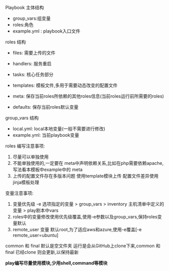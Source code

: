 Playbook 主体结构
  - group_vars:组变量
  - roles:角色
  - example.yml : playbook入口文件

roles 结构

 - files: 需要上传的文件

 - handlers: 服务重启

 - tasks: 核心任务部分

 - templates: 模板文件,多用于需要动态改变的配置文件

 - meta: 保存当前roles所依赖的其他roles信息(当前roles运行前所需要的roles)

 - defaults: 保存当前roles默认变量

group_vars 结构
  - local.yml: local本地变量(一般不需要进行修改)
  - example.yml: 当前playbook变量


roles 编写注意事项:
 1. 尽量可以单独使用
 2. 不能单独使用的,一定要在 meta中声明依赖关系,比如在php需要依赖apache,写法看本模板中example中的 meta 
 3. 上传的配置文件存在多版本问题 使用template模块上传 配置文件差异使用jinja模板处理


变量注意事项:
  1. 变量优先级 -e 选项指定的变量 > group_vars > inventory 主机清单中定义的变量 > play剧本中vars
  2. roles中的变量修改使用优先级覆盖,使用-e参数以及group_vars,保持roles变量默认
  3. remote_user 变量 默认root,为了适应aws和azure,使用-e覆盖[-e remote_user=ubuntu]

common 和 final 默认是空文件夹 运行是会从GitHub上clone下来,common 和 final 已经clone 则会更新,以保持最新

**play编写尽量使用模块,少用shell,command等模块**